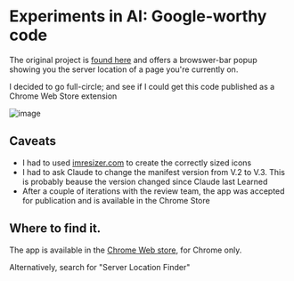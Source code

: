 # Experiments in AI: Google-worthy code
The original project is [found here](../server-location/README.md) and offers a browswer-bar popup showing you the server location of a page you're currently on.

I decided to go full-circle; and see if I could get this code published as a Chrome Web Store extension

![image](https://github.com/user-attachments/assets/68014592-2c87-4a76-b229-43c941511f9b)


## Caveats
* I had to used [imresizer.com](https://imresizer.com/) to create the correctly sized icons
* I had to ask Claude to change the manifest version from V.2 to V.3. This is probably beause the version changed since Claude last Learned
* After a couple of iterations with the review team, the app was accepted for publication and is available in the Chrome Store

## Where to find it.
The app is available in the [Chrome Web store](chrome://extensions/?id=makphdkahgmkhdjjicjngcoghbclnmom), for Chrome only.

Alternatively, search for "Server Location Finder"
